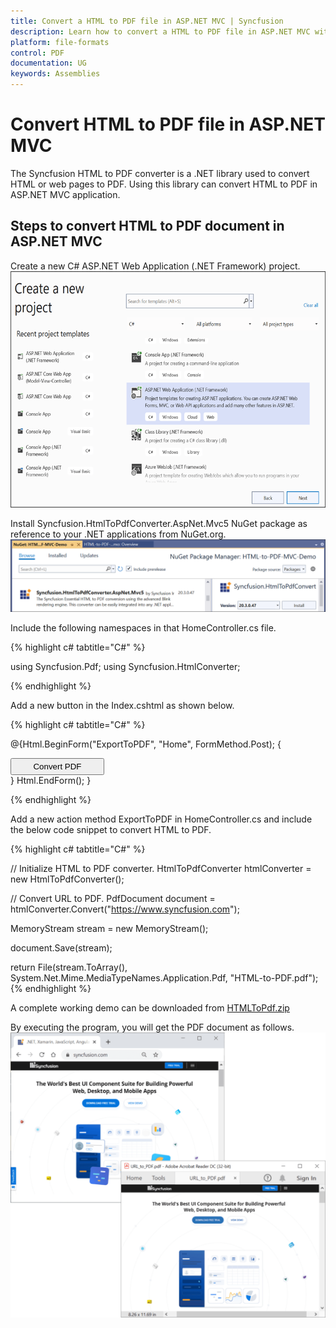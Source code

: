 ```yaml
---
title: Convert a HTML to PDF file in ASP.NET MVC | Syncfusion
description: Learn how to convert a HTML to PDF file in ASP.NET MVC with easy steps using Syncfusion .NET HTML converter library.
platform: file-formats
control: PDF
documentation: UG
keywords: Assemblies
---
```


# Convert HTML to PDF file in ASP.NET MVC

The Syncfusion HTML to PDF converter is a .NET library used to convert HTML or web pages to PDF. Using this library can convert HTML to PDF in ASP.NET MVC application.  

## Steps to convert HTML to PDF document in ASP.NET MVC

Create a new C# ASP.NET Web Application (.NET Framework) project.
![convert_HtmltoPdf_ASP.NET_MVC1](htmlconversion_images/aspnetmvc1.png)

Install Syncfusion.HtmlToPdfConverter.AspNet.Mvc5  NuGet package as reference to your .NET applications from NuGet.org.
![convert_HtmltoPdf_ASP.NET_MVC2](htmlconversion_images/aspnetmvc2.png)

Include the following namespaces in that HomeController.cs file.

{% highlight c# tabtitle="C#" %}

using Syncfusion.Pdf;
using Syncfusion.HtmlConverter;

{% endhighlight %}

Add a new button in the Index.cshtml as shown below.

{% highlight c# tabtitle="C#" %}

@{Html.BeginForm("ExportToPDF", "Home", FormMethod.Post);
{
<div>
    <input type="submit" value="Convert PDF" style="width:150px;height:27px" />
</div>
}
Html.EndForm();
}

{% endhighlight %}

Add a new action method ExportToPDF in HomeController.cs and include the below code snippet to convert HTML to PDF.

{% highlight c# tabtitle="C#" %}

// Initialize HTML to PDF converter.
HtmlToPdfConverter htmlConverter = new HtmlToPdfConverter();

// Convert URL to PDF.
PdfDocument document = htmlConverter.Convert("https://www.syncfusion.com");

MemoryStream stream = new MemoryStream();

document.Save(stream);

return File(stream.ToArray(), System.Net.Mime.MediaTypeNames.Application.Pdf, "HTML-to-PDF.pdf");
{% endhighlight %}

A complete working demo can be downloaded from [HTMLToPdf.zip](https://www.syncfusion.com/downloads/support/directtrac/general/ze/HTML-to-PDF-MVC-Demo1437749865)

By executing the program, you will get the PDF document as follows.
![convert_HtmltoPdf_ASP.NET_MVC1](htmlconversion_images/htmltopdfoutput.png)
